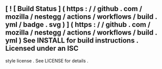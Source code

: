 [
!
[
Build
Status
]
(
https
:
/
/
github
.
com
/
mozilla
/
nestegg
/
actions
/
workflows
/
build
.
yml
/
badge
.
svg
)
]
(
https
:
/
/
github
.
com
/
mozilla
/
nestegg
/
actions
/
workflows
/
build
.
yml
)
See
INSTALL
for
build
instructions
.
Licensed
under
an
ISC
-
style
license
.
See
LICENSE
for
details
.
